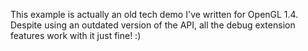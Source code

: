 This example is actually an old tech demo I've written for OpenGL 1.4. Despite using an outdated version of the API, all the debug extension features work with it just fine! :)
